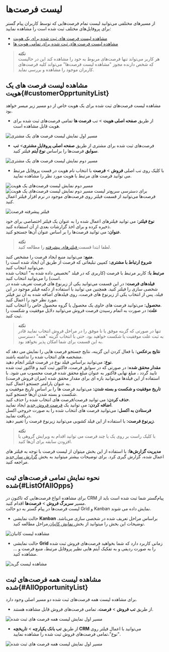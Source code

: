 # لیست فرصت‌ها
از مسیرهای مختلفی می‌توانید لیست تمام فرصت‌هایی که توسط کاربران پیام گستر برای پروفایل‌های مختلف ثبت شده است را مشاهده نمایید:
- [مشاهده لیست فرصت های ثبت شده برای یک هویت](#customerOpprtunityList)
- [مشاهده لیست فرصت های ثبت شده برای تمامی هویت ها](#AllOpportunityList)

> **نکته**<br>
> هر کاربر می‌تواند تنها فرصت‌های مربوط به خود را مشاهده کند این در حالیست که شخص دارنده مجوز "مشاهده لیست فرصت‌ها" می‌تواند کلیه فرصت‌های کاربران موجود را مشاهده و بررسی نماید.

## مشاهده لیست فرصت های یک هویت{#customerOpprtunityList}
مشاهده لیست فرصت‌های ثبت شده برای یک هویت خاص از دو مسیر زیر میسر خواهد بود.<br>
- از طریق **صفحه اصلی هویت** > تب **فرصت ها** تمامی فرصت‌های ثبت شده برای هویت قابل مشاهده است.

![مسیر اول نمایش لیست فرصت های یک مشتری](./Images/customer-opportunity-list-method1.png)

- فرصت‌های ثبت شده برای مشتری از طریق **صفحه اصلی پروفایل مشتری**> **تب سوابق** فرصت‌ها را براساس **نوع آیتم** فیلتر کنید.

![مسیر دوم نمایش لیست فرصت های یک مشتری](./Images/customer-opportunity-list-method2.png)

- با کلیک روی تب اصلی **فروش** > **فرصت**
 با انتخاب نام هویت در قست پروفایل مرتبط می توانید فرصت های مرتبط با هویت مورد نظر را مشاهده نمایید.

![مسیر دوم نمایش لیست فرصت‌های یک هویت](./Images/customer-opportunity-list-method3-1.png)
![مسیر دوم نمایش لیست فرصت‌های یک هویت](./Images/customer-opportunity-list-method3-2.png)
 برای دسترسی سریع‌تر لیست فرصت‌ها می‌توانید از قسمت فیلتر روی فرصت‌های موجود در نرم افزار فیلتر اعمال کنید.<br>

![فیلتر پیشرفته فرصت](./Images/opportunities-list.png)

**نوع فیلتر:** می توانید فیلترهای اعمال شده را به عنوان یک فیلتر اختصاصی  برای خود ذخیره کرده و برای اخذ گزارشات بعدی از آن استفاده کنید.<br>
**عنوان:** می توانید فرصت‌ها را بر اساس عنوان آن‌ها جستجو کنید.<br>

> **نکته**<br> لطفا ابتدا قسمت[ فیلترهای پیشرفته](https://github.com/1stco/PayamGostarDocs/blob/master/Help/Customer-relationship-management/Advanced-filter/Advanced-filter.md) را مطالعه کنید.

**منبع:** می‌توانید منبع ایجاد فرصت را مشخص کنید.<br>
**شروع ارتباط با مشتری:** کمپین تبلیغاتی که فرصت از طریق آن ایجاد شده است را می‌توانید انتخاب کنید.<br>
**مرتبط با:** کاربر مرتبط با فرصت (کاربری که در فیلد "تخصیص داده شده به"  انتخاب شده است) را می‌توانید انتخاب کنید.<br>
**فیلدهای فرصت:** در این قسمت می‌توانید یکی از زیرنوع های فرصت تعریف شده در شخصی سازی را فیلتر کنید. همچنین می توانید با استفاده از دکمه فیلتر موجود در این فیلد، پس از انتخاب یکی از زیرنوع های فرصت، روی فیلدهای اضافه شده به آن نیز فیلتر مورد نظر خود را اعمال کنید.<br>
**محصول:** می‌توانید فرصت های حاوی یک محصول یا گروه محصول خاص را انتخاب کنید.<br>
**علت:** در صورت  به اتمام رسیدن فرصت فروش می‌توانید دلایل موفقیت و شکست را ثبت کنید.

>**نکته**<br>
> تنها در صورتی که گزینه موفق یا نا موفق را در مراحل فروش انتخاب نمایید  قادر به ثبت علت موفقیت یا شکست خواهید بود. حتی با انتخاب گزینه "همه" دسترسی به این قسمت برای شما امکان پذیر نخواهد بود. <br>

**نتایج برعکس:** با فعال کردن این گزینه، نتایج جستجو فرصت هایی را نمایش می دهد که مشخصه های انتخاب شده را نداشته باشند.<br>
**نوع:** می‌توانید براساس فیلد نوع در فرصت  فیلتر انجام دهید.<br>
**مقدار محقق شده:** در صورتی که در سوابق فرصت، فاکتور ثبت کنید و فاکتور ثبت شده تایید گردد ، مبلغ نهایی فاکتور به عنوان مبلغ محقق شده فرصت محسوب می شود. با استفاده از این فیلدها می‌توانید بازه ای برای مقدار محقق شده (میزان فروش فرصت) به عنوان پارامتر جستجو اعمال کنید.<br>
**تاریخ موفقیت و شکست و بسته شدن:** می‌توانید فرصت ها را بر اساس تاریخ موفقیت و شکست و بسته شدن آن‌ها جستجو کنید.<br>
**حذف کردن:** می توانید فرصت/فرصت های  انتخاب شده را حذف کنید.<br>
**اضافه کردن:** می توانید یک [فرصت فروش جدید](https://github.com/1stco/PayamGostarDocs/blob/master/Help/Opportunity/NewOpportunity.md) ایجاد نمایید.<br>
**فرستادن به اکسل:** می‌توانید فرصت های انتخاب شده را به صورت خروجی اکسل دریافت نمایید.<br>
**زیرنوع فرصت:** با استفاده از این فیلد کشویی می‌توانید زیرنوع فرصت را تغییر دهید.<br>

> **نکته**<br> 
>با کلیک راست بر روی یک یا چند فرصت می توانید اقدام به ویرایش گروهی یا افزودن سابقه برای آن‌ها کنید.

**مدیریت گزارش‌ها:**  با استفاده از این بخش میتوان از لیست فرصت با توجه به فیلتر های اعمال شده، گزارش گیری کرد. برای توضیحات بیشتر میتوانید به بخش [گزارش ساز جدید ](https://github.com/1stco/PayamGostarDocs/blob/master/Help/Management-and-reports/Report-Builder/Report-Builder.md)مراجعه کنید.<br>

## نحوه نمایش تمامی فرصت‌های ثبت شده{#ListOfAllOpps}
برای مشاهده انواع فرصت‌هایی که تاکنون در CRM پیام‌گستر شما ثبت شده است باید از مسیر **سربرگ فروش** > **فرصت‌ها** اقدام کنید.<br>
لیست فرصت‌ها در پیام گستر به دو حالت Grid و Kanban نمایش داده می شوند.<br>
- حالت نمایشی **Kanban** براساس مراحل تعریف شده در شخصی سازی می‌باشد. توضیحات این بخش را میتوانید از بخش[ نمایش کانبان ](https://github.com/1stco/PayamGostarDocs/blob/master/Help/Settings/Personalization-crm/Overview/General-information/leveling/leveling.md)مراحل مطالعه کنید.

![مشاهده لیست کانبان](./Images/opportunities-list-kanban.png)

- حالت نمایشی **Grid** زمانی کاربرد دارد که شما بخواهید فرصت‌های فروش ثبت شده را به صورت ردیفی و به تفکیک آیتم هایی نظیر پروفایل مرتبط، منبع فرصت و ... مشاهده کنید.

![مشاهده لیست گرید](./Images/opportunities-list-grid.png)

## مشاهده لیست همه فرصت‌های ثبت شده{#AllOpportunityList}
برای مشاهده لیست همه فرصت‌های ثبت شده دو مسیر اصلی  وجود دارد.
- از طریق **تب فروش** > **فرصت**، تمامی فرصت‌های فروش قابل مشاهده هستند.

![مسیر اول نمایش لیست همه فرصت های ثبت شده ](./Images/all-opportunity-list-method1.png)

- از طریق **تب بانک یکپارچه** > **تاریخچه CRM** می‌توانید با اعمال فیلتر روی "نوع"،تمامی فرصت‌های فروش ثبت شده را مشاهده نمایید.

![مسیر اول نمایش لیست همه فرصت های ثبت شده ](./Images/all-opportunity-list-method2.png)